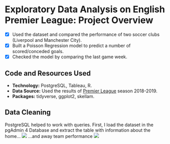 # Exploratory Data Analysis on English Premier League: Project Overview 
- [x] Used the dataset and compared the performance of two soccer clubs (Liverpool and Manchester City). 
- [x] Built a Poisson Regression model to predict a number of scored/conceded goals.
- [x] Checked the model by comparing the last game week.

## Code and Resources Used
- **Technology:** PostgreSQL, Tableau, R.
- **Data Source:** Used the results of [Premier League](https://www.footballdata.co.uk/mmz4281/1819/E0.csv) season 2018-2019.
- **Packages:** tidyverse, ggplot2, skellam. 

## Data Cleaning
PostgreSQL helped to work with queries. First, I load the dataset in the pgAdmin 4 Database and extract the table with information about the home... 
![](https://github.com/IsmailovKamil/GMU_Final_Projects/blob/master/EDA%20on%20English%20Premier%20League/images/Home%20Team%20Performance.png)
...and away team performance
![](https://github.com/IsmailovKamil/GMU_Final_Projects/blob/master/EDA%20on%20English%20Premier%20League/images/Away%20Team%20Performance.png)
